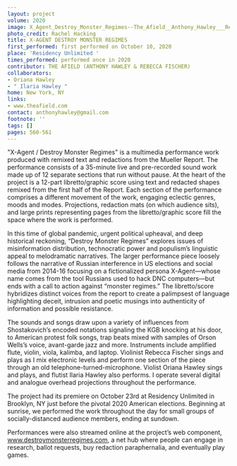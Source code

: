 ```yaml
---
layout: project
volume: 2020
image: X_Agent_Destroy_Monster_Regimes--The_Afield__Anthony_Hawley___Rebecca_Fischer_.jpg
photo_credit: Rachel Hacking
title: X-AGENT DESTROY MONSTER REGIMES
first_performed: first performed on October 10, 2020
place: 'Residency Unlimited '
times_performed: performed once in 2020
contributor: THE AFIELD (ANTHONY HAWLEY & REBECCA FISCHER)
collaborators:
- Oriana Hawley
- " Ilaria Hawley "
home: New York, NY
links:
- www.theafield.com
contact: anthonyhawley@gmail.com
footnote: ''
tags: []
pages: 560-561
---
```




"X-Agent / Destroy Monster Regimes" is a multimedia performance work produced with remixed text and redactions from the Mueller Report. The performance consists of a 35-minute live and pre-recorded sound work made up of 12 separate sections that run without pause. At the heart of the project is a 12-part libretto/graphic score using text and redacted shapes remixed from the first half of the Report. Each section of the performance comprises a different movement of the work, engaging eclectic genres, moods and modes. Projections, redaction mats (on which audience sits), and large prints representing pages from the libretto/graphic score fill the space where the work is performed.
 
In this time of global pandemic, urgent political upheaval, and deep historical reckoning, “Destroy Monster Regimes” explores issues of misinformation distribution, technocratic power and populism’s linguistic appeal to melodramatic narratives. The larger performance piece loosely follows the narrative of Russian interference in US elections and social media from 2014-16 focusing on a fictionalized persona X-Agent—whose name comes from the tool Russians used to hack DNC computers—but ends with a call to action against “monster regimes.” The libretto/score hybridizes distinct voices from the report to create a palimpsest of language highlighting deceit, intrusion and poetic musings into authenticity of information and possible resistance.

The sounds and songs draw upon a variety of influences from Shostakovich’s encoded notations signaling the KGB knocking at his door, to American protest folk songs, trap beats mixed with samples of Orson Wells’s voice, avant-garde jazz and more. Instruments include amplified flute, violin, viola, kalimba, and laptop. Violinist Rebecca Fischer sings and plays as I mix electronic levels and perform one section of the piece through an old telephone-turned-microphone. Violist Oriana Hawley sings and plays, and flutist Ilaria Hawley also performs. I operate several digital and analogue overhead projections throughout the performance. 

The project had its premiere on October 23rd at Residency Unlimited in Brooklyn, NY just before the pivotal 2020 American elections. Beginning at sunrise, we performed the work throughout the day for small groups of socially-distanced audience members, ending at sundown.

Performances were also streamed online at the project’s web component, www.destroymonsterregimes.com, a net hub where people can engage in research, ballot requests, buy redaction paraphernalia, and eventually play games. 

